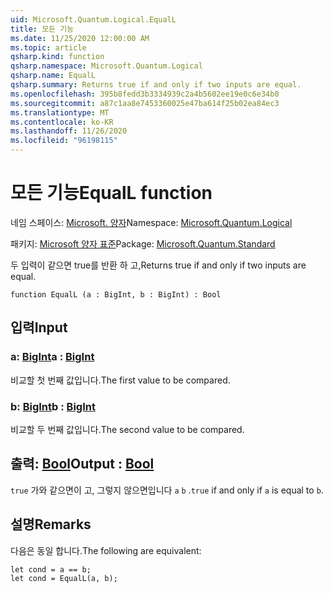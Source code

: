 ```yaml
---
uid: Microsoft.Quantum.Logical.EqualL
title: 모든 기능
ms.date: 11/25/2020 12:00:00 AM
ms.topic: article
qsharp.kind: function
qsharp.namespace: Microsoft.Quantum.Logical
qsharp.name: EqualL
qsharp.summary: Returns true if and only if two inputs are equal.
ms.openlocfilehash: 395b8fedd3b3334939c2a4b5602ee19e0c6e34b0
ms.sourcegitcommit: a87c1aa8e7453360025e47ba614f25b02ea84ec3
ms.translationtype: MT
ms.contentlocale: ko-KR
ms.lasthandoff: 11/26/2020
ms.locfileid: "96198115"
---
```

# <a name="equall-function"></a><span data-ttu-id="07296-102">모든 기능</span><span class="sxs-lookup"><span data-stu-id="07296-102">EqualL function</span></span>

<span data-ttu-id="07296-103">네임 스페이스: [Microsoft. 양자](xref:Microsoft.Quantum.Logical)</span><span class="sxs-lookup"><span data-stu-id="07296-103">Namespace: [Microsoft.Quantum.Logical](xref:Microsoft.Quantum.Logical)</span></span>

<span data-ttu-id="07296-104">패키지: [Microsoft 양자 표준](https://nuget.org/packages/Microsoft.Quantum.Standard)</span><span class="sxs-lookup"><span data-stu-id="07296-104">Package: [Microsoft.Quantum.Standard](https://nuget.org/packages/Microsoft.Quantum.Standard)</span></span>


<span data-ttu-id="07296-105">두 입력이 같으면 true를 반환 하 고,</span><span class="sxs-lookup"><span data-stu-id="07296-105">Returns true if and only if two inputs are equal.</span></span>

```qsharp
function EqualL (a : BigInt, b : BigInt) : Bool
```


## <a name="input"></a><span data-ttu-id="07296-106">입력</span><span class="sxs-lookup"><span data-stu-id="07296-106">Input</span></span>

### <a name="a--bigint"></a><span data-ttu-id="07296-107">a: [BigInt](xref:microsoft.quantum.lang-ref.bigint)</span><span class="sxs-lookup"><span data-stu-id="07296-107">a : [BigInt](xref:microsoft.quantum.lang-ref.bigint)</span></span>

<span data-ttu-id="07296-108">비교할 첫 번째 값입니다.</span><span class="sxs-lookup"><span data-stu-id="07296-108">The first value to be compared.</span></span>


### <a name="b--bigint"></a><span data-ttu-id="07296-109">b: [BigInt](xref:microsoft.quantum.lang-ref.bigint)</span><span class="sxs-lookup"><span data-stu-id="07296-109">b : [BigInt](xref:microsoft.quantum.lang-ref.bigint)</span></span>

<span data-ttu-id="07296-110">비교할 두 번째 값입니다.</span><span class="sxs-lookup"><span data-stu-id="07296-110">The second value to be compared.</span></span>



## <a name="output--bool"></a><span data-ttu-id="07296-111">출력: [Bool](xref:microsoft.quantum.lang-ref.bool)</span><span class="sxs-lookup"><span data-stu-id="07296-111">Output : [Bool](xref:microsoft.quantum.lang-ref.bool)</span></span>

<span data-ttu-id="07296-112">`true` 가와 같으면이 고, 그렇지 않으면입니다 `a` `b` .</span><span class="sxs-lookup"><span data-stu-id="07296-112">`true` if and only if `a` is equal to `b`.</span></span>

## <a name="remarks"></a><span data-ttu-id="07296-113">설명</span><span class="sxs-lookup"><span data-stu-id="07296-113">Remarks</span></span>

<span data-ttu-id="07296-114">다음은 동일 합니다.</span><span class="sxs-lookup"><span data-stu-id="07296-114">The following are equivalent:</span></span>

```Q#
let cond = a == b;
let cond = EqualL(a, b);
```